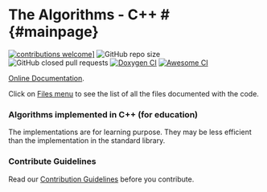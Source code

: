 # The Algorithms - C++ # {#mainpage}

<a href="https://github.com/kvedala/C-Plus-Plus/blob/master/CONTRIBUTING.md">![contributions welcome](https://img.shields.io/static/v1.svg?label=Contributions&message=Welcome&color=0059b3&style=flat-square)]</a>
![GitHub repo size](https://img.shields.io/github/repo-size/kvedala/C-Plus-Plus?color=red&style=flat-square)
![GitHub closed pull requests](https://img.shields.io/github/issues-pr-closed/kvedala/C-Plus-Plus?color=green&style=flat-square)
<a href="https://kvedala.github.io/C-Plus-Plus">![Doxygen CI](https://github.com/kvedala/C-Plus-Plus/workflows/Doxygen%20CI/badge.svg)</a>
<a href="https://github.com/kvedala/C-Plus-Plus/actions?query=workflow%3A%22Awesome+CI+Workflow%22">![Awesome CI](https://github.com/kvedala/C-Plus-Plus/workflows/Awesome%20CI%20Workflow/badge.svg)</a>

[Online Documentation](https://kvedala.github.io/C-Plus-Plus).

Click on [Files menu](https://kvedala.github.io/C-Plus-Plus/files.html) to see the list of all the files documented with the code.

### Algorithms implemented in C++ (for education)
The implementations are for learning purpose. They may be less efficient than the implementation in the standard library.

### Contribute Guidelines
Read our [Contribution Guidelines](https://github.com/kvedala/C-Plus-Plus/blob/master/CONTRIBUTING.md) before you contribute.
